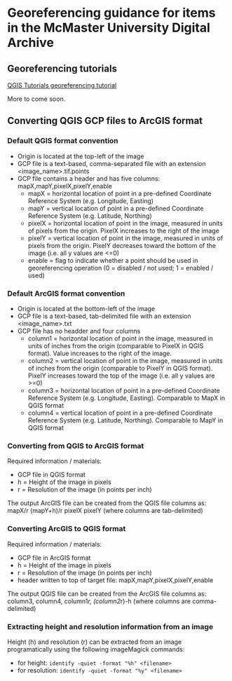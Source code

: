 # Georeferencing guidance for items in the McMaster University Digital Archive

## Georeferencing tutorials 
[QGIS Tutorials georeferencing tutorial](https://www.qgistutorials.com/en/docs/georeferencing_basics.html)

More to come soon.


## Converting QGIS GCP files to ArcGIS format
 
### Default QGIS format convention
- Origin is located at the top-left of the image
- GCP file is a text-based, comma-separated file with an extension <image_name>.tif.points
- GCP file contains a header and has five columns: mapX,mapY,pixelX,pixelY,enable
  - mapX = horizontal location of point in a pre-defined Coordinate Reference System (e.g. Longitude, Easting)
  - mapY = vertical location of point in a pre-defined Coordinate Reference System (e.g. Latitude, Northing)
  - pixelX = horizontal location of point in the image, measured in units of pixels from the origin. PixelX increases to the right of the image
  - pixelY = vertical location of point in the image, measured in units of pixels from the origin. PixelY decreases toward the bottom of the image (i.e. all y values are <=0)
  - enable = flag to indicate whether a point should be used in georeferencing operation (0 = disabled / not used; 1 = enabled / used)
  
### Default ArcGIS format convention
- Origin is located at the bottom-left of the image
- GCP file is a text-based, tab-delimited file with an extension <image_name>.txt
- GCP file has no headder and four columns
  - column1 = horizontal location of point in the image, measured in units of inches from the origin (comparable to PixelX in QGIS format). Value increases to the right of the image.
  - column2 = vertical location of point in the image, measured in units of inches from the origin (comparable to PixelY in QGIS format). PixelY increases toward the top of the image (i.e. all y values are >=0)
  - column3 = horizontal location of point in a pre-defined Coordinate Reference System (e.g. Longitude, Easting). Comparable to MapX in QGIS format
  - column4 = vertical location of point in a pre-defined Coordinate Reference System (e.g. Latitude, Northing). Comparable to MapY in QGIS format

### Converting from QGIS to ArcGIS format
Required information / materials: 
- GCP file in QGIS format
- h = Height of the image in pixels
- r = Resolution of the image (in points per inch)

The output ArcGIS file can be created from the QGIS file columns as: 
mapX/r	(mapY+h)/r	pixelX	pixelY (where columns are tab-delimited)

### Converting ArcGIS to QGIS format
Required information / materials: 
- GCP file in ArcGIS format
- h = Height of the image in pixels
- r = Resolution of the image (in points per inch)
- header written to top of target file: mapX,mapY,pixelX,pixelY,enable

The output QGIS file can be created from the ArcGIS file columns as: 
column3, column4, column1*r, (column2*r)-h (where columns are comma-delimited)

### Extracting height and resolution information from an image
Height (h) and resolution (r) can be extracted from an image programatically using the following imageMagick commands: 
- for height: ```identify -quiet -format "%h" <filename>```
- for resolution: ```identify -quiet -format "%y" <filename>```